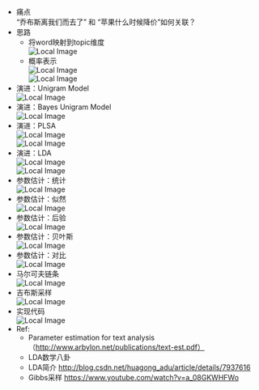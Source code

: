 
* 痛点<br>
“乔布斯离我们而去了” 和 “苹果什么时候降价”如何关联？
* 思路
  * 将word映射到topic维度<br>
  ![Local Image](../gitbook/images/LDA原理和实践/图片1.png)<br>
  * 概率表示<br>
  ![Local Image](../gitbook/images/LDA原理和实践/图片2.png)<br>
  ![Local Image](../gitbook/images/LDA原理和实践/图片3.png)<br>
* 演进：Unigram Model<br>
  ![Local Image](../gitbook/images/LDA原理和实践/图片4.png)<br>
* 演进：Bayes Unigram Model<br>
  ![Local Image](../gitbook/images/LDA原理和实践/图片5.png)<br>
* 演进：PLSA<br>
  ![Local Image](../gitbook/images/LDA原理和实践/图片6.png)<br>
  ![Local Image](../gitbook/images/LDA原理和实践/图片7.png)<br>
* 演进：LDA<br>
  ![Local Image](../gitbook/images/LDA原理和实践/图片8.png)<br>
  ![Local Image](../gitbook/images/LDA原理和实践/图片9.png)<br>
* 参数估计：统计<br>
  ![Local Image](../gitbook/images/LDA原理和实践/图片100.png)<br>
* 参数估计：似然<br>
  ![Local Image](../gitbook/images/LDA原理和实践/图片101.png)<br>
* 参数估计：后验<br>
  ![Local Image](../gitbook/images/LDA原理和实践/图片102.png)<br>
* 参数估计：贝叶斯<br>
  ![Local Image](../gitbook/images/LDA原理和实践/图片103.png)<br>
* 参数估计：对比<br>
  ![Local Image](../gitbook/images/LDA原理和实践/图片104.png)<br>
* 马尔可夫链条<br>
  ![Local Image](../gitbook/images/LDA原理和实践/图片105.png)<br>
* 吉布斯采样<br>
  ![Local Image](../gitbook/images/LDA原理和实践/图片106.png)<br>
* 实现代码<br>
  ![Local Image](../gitbook/images/LDA原理和实践/图片201.png)<br>
* Ref:<br>
  * Parameter estimation for text analysis （http://www.arbylon.net/publications/text-est.pdf）
  * LDA数学八卦
  * LDA简介 http://blog.csdn.net/huagong_adu/article/details/7937616
  * Gibbs采样 https://www.youtube.com/watch?v=a_08GKWHFWo

